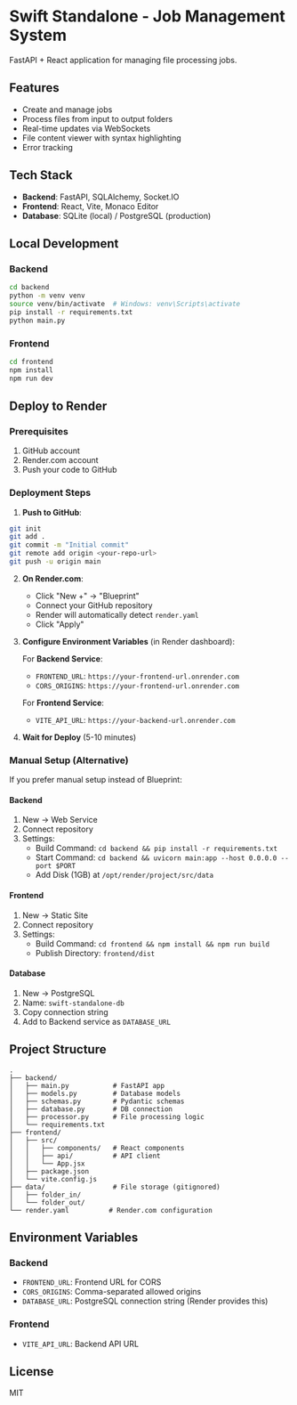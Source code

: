 # Swift Standalone - Job Management System

FastAPI + React application for managing file processing jobs.

## Features

- Create and manage jobs
- Process files from input to output folders
- Real-time updates via WebSockets
- File content viewer with syntax highlighting
- Error tracking

## Tech Stack

- **Backend**: FastAPI, SQLAlchemy, Socket.IO
- **Frontend**: React, Vite, Monaco Editor
- **Database**: SQLite (local) / PostgreSQL (production)

## Local Development

### Backend
```bash
cd backend
python -m venv venv
source venv/bin/activate  # Windows: venv\Scripts\activate
pip install -r requirements.txt
python main.py
```

### Frontend
```bash
cd frontend
npm install
npm run dev
```

## Deploy to Render

### Prerequisites
1. GitHub account
2. Render.com account
3. Push your code to GitHub

### Deployment Steps

1. **Push to GitHub**:
```bash
git init
git add .
git commit -m "Initial commit"
git remote add origin <your-repo-url>
git push -u origin main
```

2. **On Render.com**:
   - Click "New +" → "Blueprint"
   - Connect your GitHub repository
   - Render will automatically detect `render.yaml`
   - Click "Apply"

3. **Configure Environment Variables** (in Render dashboard):
   
   For **Backend Service**:
   - `FRONTEND_URL`: `https://your-frontend-url.onrender.com`
   - `CORS_ORIGINS`: `https://your-frontend-url.onrender.com`
   
   For **Frontend Service**:
   - `VITE_API_URL`: `https://your-backend-url.onrender.com`

4. **Wait for Deploy** (5-10 minutes)

### Manual Setup (Alternative)

If you prefer manual setup instead of Blueprint:

#### Backend
1. New → Web Service
2. Connect repository
3. Settings:
   - Build Command: `cd backend && pip install -r requirements.txt`
   - Start Command: `cd backend && uvicorn main:app --host 0.0.0.0 --port $PORT`
   - Add Disk (1GB) at `/opt/render/project/src/data`

#### Frontend
1. New → Static Site
2. Connect repository  
3. Settings:
   - Build Command: `cd frontend && npm install && npm run build`
   - Publish Directory: `frontend/dist`

#### Database
1. New → PostgreSQL
2. Name: `swift-standalone-db`
3. Copy connection string
4. Add to Backend service as `DATABASE_URL`

## Project Structure

```
.
├── backend/
│   ├── main.py           # FastAPI app
│   ├── models.py         # Database models
│   ├── schemas.py        # Pydantic schemas
│   ├── database.py       # DB connection
│   ├── processor.py      # File processing logic
│   └── requirements.txt
├── frontend/
│   ├── src/
│   │   ├── components/   # React components
│   │   ├── api/          # API client
│   │   └── App.jsx
│   ├── package.json
│   └── vite.config.js
├── data/                 # File storage (gitignored)
│   ├── folder_in/
│   └── folder_out/
└── render.yaml          # Render.com configuration
```

## Environment Variables

### Backend
- `FRONTEND_URL`: Frontend URL for CORS
- `CORS_ORIGINS`: Comma-separated allowed origins
- `DATABASE_URL`: PostgreSQL connection string (Render provides this)

### Frontend
- `VITE_API_URL`: Backend API URL

## License

MIT
